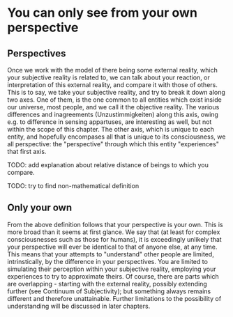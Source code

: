 # You can only see from your own perspective

## Perspectives

Once we work with the model of there being some external reality, which your subjective reality is related to, we can talk about your reaction, or interpretation of this external reality, and compare it with those of others.
This is to say, we take your subjective reality, and try to break it down along two axes. One of them, is the one common to all entities which exist inside our universe, most people, and we call it the objective reality. The various differences and inagreements (Unzustimmigkeiten) along this axis, owing e.g. to difference in sensing appartuses, are interesting as well, but not within the scope of this chapter.
The other axis, which is unique to each entity, and hopefully encompases all that is unique to its consciousness, we all perspective: the "perspective" through which this entity "experiences" that first axis.

TODO: add explanation about relative distance of beings to which you compare.

TODO: try to find non-mathematical definition

## Only your own

From the above definition follows that your perspective is your own. This is more broad than it seems at first glance. We say that (at least for complex consciousnesses such as those for humans), it is exceedingly unlikely that your perspective will ever be identical to that of anyone else, at any time. This means that your attempts to "understand" other people are limited, intrinstically, by the difference in your perspectives. You are limited to simulating their perception within your subjective reality, employing your experiences to try to approximate theirs. Of course, there are parts which are overlapping - starting with the external reality, possibly extending further (see Continuum of Subjectivity); but something always remains different and therefore unattainable. Further limitations to the possibility of understanding will be discussed in later chapters.
